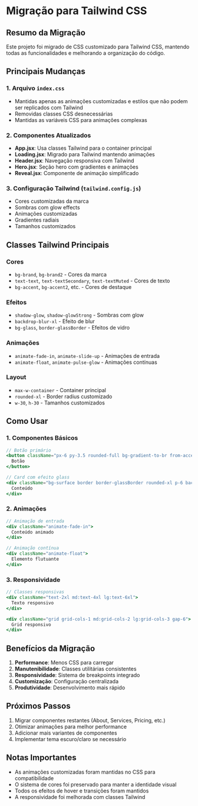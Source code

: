 # Migração para Tailwind CSS

## Resumo da Migração

Este projeto foi migrado de CSS customizado para Tailwind CSS, mantendo todas as funcionalidades e melhorando a organização do código.

## Principais Mudanças

### 1. Arquivo `index.css`
- Mantidas apenas as animações customizadas e estilos que não podem ser replicados com Tailwind
- Removidas classes CSS desnecessárias
- Mantidas as variáveis CSS para animações complexas

### 2. Componentes Atualizados
- **App.jsx**: Usa classes Tailwind para o container principal
- **Loading.jsx**: Migrado para Tailwind mantendo animações
- **Header.jsx**: Navegação responsiva com Tailwind
- **Hero.jsx**: Seção hero com gradientes e animações
- **Reveal.jsx**: Componente de animação simplificado

### 3. Configuração Tailwind (`tailwind.config.js`)
- Cores customizadas da marca
- Sombras com glow effects
- Animações customizadas
- Gradientes radiais
- Tamanhos customizados

## Classes Tailwind Principais

### Cores
- `bg-brand`, `bg-brand2` - Cores da marca
- `text-text`, `text-textSecondary`, `text-textMuted` - Cores de texto
- `bg-accent`, `bg-accent2`, etc. - Cores de destaque

### Efeitos
- `shadow-glow`, `shadow-glowStrong` - Sombras com glow
- `backdrop-blur-xl` - Efeito de blur
- `bg-glass`, `border-glassBorder` - Efeitos de vidro

### Animações
- `animate-fade-in`, `animate-slide-up` - Animações de entrada
- `animate-float`, `animate-pulse-glow` - Animações contínuas

### Layout
- `max-w-container` - Container principal
- `rounded-xl` - Border radius customizado
- `w-30`, `h-30` - Tamanhos customizados

## Como Usar

### 1. Componentes Básicos
```jsx
// Botão primário
<button className="px-6 py-3.5 rounded-full bg-gradient-to-br from-accent to-accent2 text-textOnBrand font-bold tracking-wider uppercase text-sm shadow-glow hover:shadow-glowStrong hover:-translate-y-0.5 transition-all duration-300">
  Botão
</button>

// Card com efeito glass
<div className="bg-surface border border-glassBorder rounded-xl p-6 backdrop-blur-xl hover:shadow-glow transition-all duration-300">
  Conteúdo
</div>
```

### 2. Animações
```jsx
// Animação de entrada
<div className="animate-fade-in">
  Conteúdo animado
</div>

// Animação contínua
<div className="animate-float">
  Elemento flutuante
</div>
```

### 3. Responsividade
```jsx
// Classes responsivas
<div className="text-2xl md:text-4xl lg:text-6xl">
  Texto responsivo
</div>

<div className="grid grid-cols-1 md:grid-cols-2 lg:grid-cols-3 gap-6">
  Grid responsivo
</div>
```

## Benefícios da Migração

1. **Performance**: Menos CSS para carregar
2. **Manutenibilidade**: Classes utilitárias consistentes
3. **Responsividade**: Sistema de breakpoints integrado
4. **Customização**: Configuração centralizada
5. **Produtividade**: Desenvolvimento mais rápido

## Próximos Passos

1. Migrar componentes restantes (About, Services, Pricing, etc.)
2. Otimizar animações para melhor performance
3. Adicionar mais variantes de componentes
4. Implementar tema escuro/claro se necessário

## Notas Importantes

- As animações customizadas foram mantidas no CSS para compatibilidade
- O sistema de cores foi preservado para manter a identidade visual
- Todos os efeitos de hover e transições foram mantidos
- A responsividade foi melhorada com classes Tailwind
